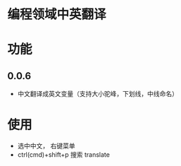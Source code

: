 # 编程领域中英翻译

# 功能

## 0.0.6

- 中文翻译成英文变量（支持大小驼峰，下划线，中线命名）

# 使用

- 选中中文， 右键菜单
- ctrl(cmd)+shift+p 搜索 translate
